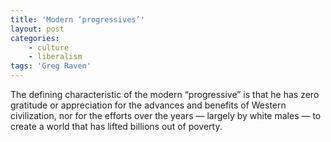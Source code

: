 ```yaml
---
title: 'Modern ‘progressives’'
layout: post
categories:
    - culture
    - liberalism
tags: 'Greg Raven'
---
```


The defining characteristic of the modern “progressive” is that he has zero gratitude or appreciation for the advances and benefits of Western civilization, nor for the efforts over the years — largely by white males — to create a world that has lifted billions out of poverty.
